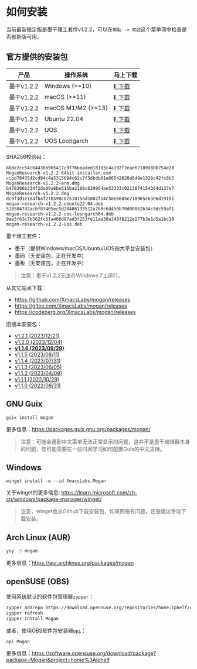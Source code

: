 # 如何安装
当前最新稳定版是墨干理工套件v1.2.2，可以在`帮助 -> 欢迎`这个菜单项中检查是否有新版可用。

## 官方提供的安装包
| 产品 | 操作系统 | 马上下载 |
|-----|-------|-----|
| 墨干v1.2.2 | Windows (>=10)| [⏬ 下载](https://mirrors.ustc.edu.cn/github-release/XmacsLabs/mogan/v1.2.2/MoganResearch-v1.2.2-64bit-installer.exe) |
| 墨干v1.2.2 | macOS (>=11) | [⏬ 下载](https://mirrors.ustc.edu.cn/github-release/XmacsLabs/mogan/v1.2.2/MoganResearch-v1.2.2.dmg) |
| 墨干v1.2.2 | macOS M1/M2 (>=13) | [⏬ 下载](https://mirrors.ustc.edu.cn/github-release/XmacsLabs/mogan/v1.2.2/MoganResearch-v1.2.2-arm.dmg) |
| 墨干v1.2.2 | Ubuntu 22.04 | [⏬ 下载](https://mirrors.ustc.edu.cn/github-release/XmacsLabs/mogan/v1.2.2/mogan-research-v1.2.2-ubuntu22.04.deb) |
| 墨干v1.2.2 | UOS | [⏬ 下载](https://mirrors.ustc.edu.cn/github-release/XmacsLabs/mogan/v1.2.2/mogan-research-v1.2.2-uos.deb) |
| 墨干v1.2.2 | UOS Loongarch | [⏬ 下载](https://mirrors.ustc.edu.cn/github-release/XmacsLabs/mogan/v1.2.2/mogan-research-v1.2.2-uos-loongarch64.deb) |

SHA256校验码：
```
8b8e2cc54c64436b965417c9f76beaded181d3c4a192f2eae62189d88b754e28  MoganResearch-v1.2.2-64bit-installer.exe
ccbd7843542cd94c4a5315694c62c7f5dbdb81e66542820d649e1328c42fc8b5  MoganResearch-v1.2.2-arm.dmg
6470306b334f2da09a6be515ba2189c639954ae53333c0213074154364d137e7  MoganResearch-v1.2.2.dmg
dc9f3d1e18afb4f27b598c8251815ad1082f14c58e6685e218965c63e6d19151  mogan-research-v1.2.2-ubuntu22.04.deb
5185047d2acbf83465ec5d28406133512a7b8c6d450b70d08062b34c9dc59af1  mogan-research-v1.2.2-uos-loongarch64.deb
9ae3f63c7b562fc51a408d97ad3f253fe11aa30a348f8212e277b3e1d5a1bc10  mogan-research-v1.2.2-uos.deb
```

墨干理工套件：
+ 墨干（提供Windows/macOS/Ubuntu/UOS四大平台安装包）
+ 墨码（无安装包，正在开发中）
+ 墨板（无安装包，正在开发中）

> 注意：墨干v1.2.2无法在Windows 7上运行。

从其它站点下载：
+ https://github.com/XmacsLabs/mogan/releases
+ https://gitee.com/XmacsLabs/mogan/releases
+ https://codeberg.org/XmacsLabs/mogan/releases

旧版本安装包：
+ [v1.2.1 (2023/12/21)](https://github.com/XmacsLabs/mogan/releases/tag/v1.2.1)
+ [v1.2.0 (2023/12/04)](https://gitee.com/XmacsLabs/mogan/releases/tag/v1.2.0)
+ [**v1.1.6 (2023/09/29)**](https://gitee.com/XmacsLabs/mogan/releases/tag/v1.1.6)
+ [v1.1.5 (2023/08/11)](https://gitee.com/XmacsLabs/mogan/releases/tag/v1.1.5)
+ [v1.1.4 (2023/07/31)](https://gitee.com/XmacsLabs/mogan/releases/tag/v1.1.4)
+ [v1.1.3 (2023/06/05)](https://gitee.com/XmacsLabs/mogan/releases/tag/v1.1.3)
+ [v1.1.2 (2023/04/09)](https://gitee.com/XmacsLabs/mogan/releases/tag/v1.1.2)
+ [v1.1.1 (2022/10/29)](https://gitee.com/XmacsLabs/mogan/releases/tag/v1.1.1)
+ [v1.1.0 (2022/08/31)](https://gitee.com/XmacsLabs/mogan/releases/tag/v1.1.0)


## GNU Guix
```
guix install mogan
```
更多信息：https://packages.guix.gnu.org/packages/mogan/

> 注意：可能会遇到中文菜单无法正常显示的问题，这并不是墨干编辑器本身的问题，您可能需要花一些时间学习如何配置Guix的中文支持。

## Windows
```
winget install -e --id XmacsLabs.Mogan
```
关于winget的更多信息: https://learn.microsoft.com/zh-cn/windows/package-manager/winget/

> 注意，winget会从Github下载安装包，如果网络有问题，还是建议手动下载安装。

## Arch Linux (AUR)
```bash
yay -S mogan
```
更多信息：https://aur.archlinux.org/packages/mogan

## openSUSE (OBS)

使用系统默认的软件包管理器`zypper`：

```bash
zypper addrepo https://download.opensuse.org/repositories/home:iphelf/openSUSE_Tumbleweed/home:iphelf.repo
zypper refresh
zypper install Mogan
```

或者，使用OBS软件包安装器[`opi`](https://software.opensuse.org/package/opi)：

```bash
opi Mogan
```

更多信息：https://software.opensuse.org/download/package?package=Mogan&project=home%3Aiphelf
